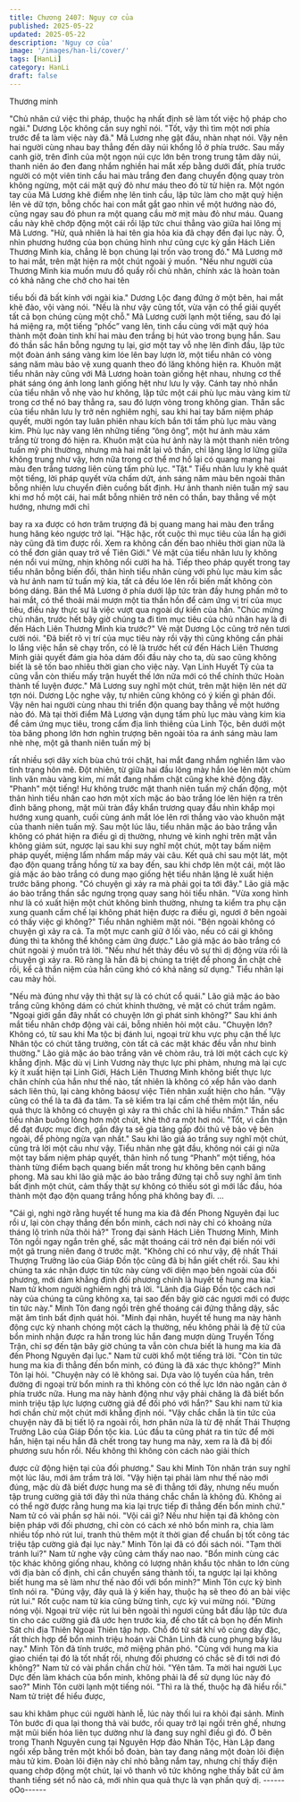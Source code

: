 ```yaml
---
title: Chương 2407: Nguy cơ của
published: 2025-05-22
updated: 2025-05-22
description: 'Nguy cơ của'
image: '/images/han-li/cover/'
tags: [HanLi]
category: HanLi
draft: false
---
```


Thương minh

"Chủ nhân cứ việc thi pháp, thuộc hạ nhất định sẽ làm tốt việc hộ
pháp cho ngài." Dương Lộc không cần suy nghĩ nói.
"Tốt, vậy thì tìm một nơi phía trước để ta làm việc này đã." Mã
Lương nhẹ gật đầu, nhàn nhạt nói.
Vậy nên hai người cùng nhau bay thẳng đến dãy núi khổng lồ ở
phía trước.
Sau mấy canh giờ, trên đỉnh của một ngọn núi cực lớn bên trong
trung tâm dãy núi, thanh niên áo đen đang nhắm nghiền hai mắt
xếp bằng dưới đất, phía trước người có một viên tinh cầu hai màu
trắng đen đang chuyển động quay tròn không ngừng, một cái mặt
quỷ đỏ như máu theo đó từ từ hiện ra.
Một ngón tay của Mã Lương khẽ điểm nhẹ lên tinh cầu, lập tức
làm cho mặt quỷ hiện lên vẻ dữ tợn, bỗng chốc hai con mắt gắt
gao nhìn về một hướng nào đó, cũng ngay sau đó phun ra một
quang cầu mờ mịt màu đỏ như máu.
Quang cầu này khẽ chớp động một cái rồi lập tức chui thẳng vào
giữa hai lông mi Mã Lương.
"Hừ, quả nhiên là hai tên gia hỏa kia đã chạy đến đại lục này. Ồ,
nhìn phương hướng của bọn chúng hình như cũng cực kỳ gần
Hách Liên Thương Minh kia, chẳng lẽ bọn chúng lại trốn vào
trong đó." Mã Lương mở to hai mắt, trên mặt hiện ra một chút
ngoài ý muốn.
"Nếu như người của Thương Minh kia muốn mưu đồ quấy rối chủ
nhân, chính xác là hoàn toàn có khả năng che chở cho hai tên

tiểu bối đã bất kính với ngài kia." Dương Lộc đang đứng ở một
bên, hai mắt khẽ đảo, vội vàng nói.
"Nếu là như vậy cũng tốt, vừa vặn có thể giải quyết tất cả bọn
chúng cùng một chỗ." Mã Lương cười lạnh một tiếng, sau đó lại
há miệng ra, một tiếng “phốc” vang lên, tinh cầu cùng với mặt quỷ
hóa thành một đoàn tinh khí hai màu đen trắng bị hút vào trong
bụng hắn.
Sau đó thần sắc hắn bỗng ngưng tụ lại, giơ một tay vỗ nhẹ lên
đỉnh đầu, lập tức một đoàn ánh sáng vàng kim lóe lên bay lượn
lờ, một tiểu nhân có vòng sáng năm màu bảo vệ xung quanh theo
đó lăng không hiện ra.
Khuôn mặt tiểu nhân này cũng với Mã Lương hoàn toàn giống hệt
nhau, nhưng cơ thể phát sáng óng ánh long lanh giống hệt như
lưu ly vậy. Cánh tay nhỏ nhắn của tiểu nhân vỗ nhẹ vào hư
không, lập tức một cái phù lục màu vàng kim từ trong cơ thể nó
bay thẳng ra, sau đó lượn vòng trong không gian.
Thần sắc của tiểu nhân lưu ly trở nên nghiêm nghị, sau khi hai tay
bấm niệm pháp quyết, mười ngón tay luân phiên nhau kích bắn
tới tấm phù lục màu vàng kim.
Phù lục này vang lên những tiếng “ông ông”, một hư ảnh màu
xám trắng từ trong đó hiện ra.
Khuôn mặt của hư ảnh này là một thanh niên trông tuấn mỹ phi
thường, nhưng mà hai mắt lại vô thần, chỉ lặng lặng lơ lửng giữa
không trung như vậy, hơn nữa trong cơ thể mơ hồ lại có quang
mang hai màu đen trắng tương liên cùng tấm phù lục.
"Tật."
Tiểu nhân lưu ly khẽ quát một tiếng, lời pháp quyết vừa chấm dứt,
ánh sáng năm màu bên ngoài thân bỗng nhiên lưu chuyển điên
cuồng bất định.
Hư ảnh thanh niên tuấn mỹ sau khi mơ hồ một cái, hai mắt bỗng
nhiên trở nên có thần, bay thẳng về một hướng, nhưng mới chỉ

bay ra xa được có hơn trăm trượng đã bị quang mang hai màu
đen trắng hung hăng kéo ngược trở lại.
"Hặc hặc, rốt cuộc thì mục tiêu của lần hạ giới này cũng đã tìm
được rồi. Xem ra không cần đến bao nhiêu thời gian nữa là có thể
đơn giản quay trở về Tiên Giới." Vẻ mặt của tiểu nhân lưu ly
không nén nổi vui mừng, nhịn không nổi cười ha hả.
Tiếp theo pháp quyết trong tay tiểu nhân bỗng biến đổi, thân hình
tiểu nhân cùng với phù lục màu kim sắc và hư ảnh nam tử tuấn
mỹ kia, tất cả đều lóe lên rồi biến mất không còn bóng dáng.
Bản thể Mã Lương ở phía dưới lập tức tràn đầy hưng phấn mở to
hai mắt, có thể thoải mái mượn một tia thần hồn để cảm ứng vị trí
của mục tiêu, điều này thực sự là việc vượt qua ngoài dự kiến
của hắn.
"Chúc mừng chủ nhân, trước hết bây giờ chúng ta đi tìm mục tiêu
của chủ nhân hay là đi đến Hách Liên Thương Minh kia trước?"
Vẻ mặt Dương Lộc cũng trở nên tươi cười nói.
"Đã biết rõ vị trí của mục tiêu này rồi vậy thì cũng không cần phải
lo lắng việc hắn sẽ chạy trốn, có lẽ là trước hết cứ đến Hách Liên
Thương Minh giải quyết đám gia hỏa dám đối đầu này cho ta, dù
sao cũng không biết là sẽ tốn bao nhiêu thời gian cho việc này.
Vạn Linh Huyết Tỷ của ta cũng vẫn còn thiếu mấy trận huyết thế
lớn nữa mới có thể chính thức
Hoàn thành tế luyện được." Mã Lương suy nghĩ một chút, trên
mặt hiện lên nét dữ tợn nói.
Dương Lộc nghe vậy, tự nhiên cũng không có ý kiến gì phản đối.
Vậy nên hai người cùng nhau thi triển độn quang bay thẳng về
một hướng nào đó.
Mà tại thời điểm Mã Lương vận dụng tấm phù lục màu vàng kim
kia để cảm ứng mục tiêu, trong cấm địa linh thiêng của Linh Tộc,
bên dưới một tòa băng phong lớn hơn nghìn trượng bên ngoài
tỏa ra ánh sáng màu lam nhè nhẹ, một gã thanh niên tuấn mỹ bị

rất nhiều sợi dây xích bùa chú trói chặt, hai mắt đang nhắm
nghiền lâm vào tình trạng hôn mê.
Đột nhiên, từ giữa hai đầu lông mày hắn lóe lên một chùm linh
văn màu vàng kim, mí mắt đang nhắm chặt cũng khe khẽ động
đậy.
"Phanh" một tiếng!
Hư không trước mặt thanh niên tuấn mỹ chấn động, một thân
hình tiểu nhân cao hơn một xích mặc áo bào trắng lóe lên hiện ra
trên đỉnh băng phong, mặt mũi tràn đầy khẩn trương quay đầu
nhìn khắp mọi hướng xung quanh, cuối cùng ánh mắt lóe lên rơi
thẳng vào vào khuôn mặt của thanh niên tuấn mỹ.
Sau một lúc lâu, tiểu nhân mặc áo bào trắng vẫn không có phát
hiện ra điều gì dị thường, nhưng vẻ kinh nghi trên mặt vẫn không
giảm sút, ngược lại sau khi suy nghĩ một chút, một tay bấm niệm
pháp quyết, miệng lẩm nhẩm mấp máy vài câu.
Kết quả chỉ sau một lát, một đạo độn quang trắng hồng từ xa bay
đến, sau khi chớp lên một cái, một lão giả mặc áo bào trắng có
dung mạo giống hệt tiểu nhân lặng lẽ xuất hiện trước băng phong.
"Có chuyện gì xảy ra mà phải gọi ta tới đây." Lão giả mặc áo bào
trắng thần sắc ngưng trọng quay sang hỏi tiểu nhân.
"Vừa xong hình như là có xuất hiện một chút không bình thường,
nhưng ta kiểm tra phụ cận xung quanh cấm chế lại không phát
hiện được ra điều gì, ngươi ở bên ngoài có thấy việc gì không?"
Tiểu nhân nghiêm mặt nói.
"Bên ngoài không có chuyện gì xảy ra cả. Ta một mực canh giữ ở
lối vào, nếu có cái gì không đúng thì ta không thể không cảm ứng
được." Lão giả mặc áo bào trắng có chút ngoài ý muốn trả lời.
"Nếu như hết thảy đều vô sự thì dị động vừa rồi là chuyện gì xảy
ra. Rõ ràng là hắn đã bị chúng ta triệt để phong ấn chặt chẽ rồi,
kể cả thần niệm của hắn cũng khó có khả năng sử dụng." Tiểu
nhân lại cau mày hỏi.

"Nếu mà đúng như vậy thì thật sự là có chút cổ quái." Lão giả
mặc áo bào trắng cũng không dám có chút khinh thường, vẻ mặt
có chút trầm ngâm.
"Ngoại giới gần đây nhất có chuyện lớn gì phát sinh không?" Sau
khi ánh mắt tiểu nhân chớp động vài cái, bỗng nhiên hỏi một câu.
"Chuyện lớn? Không có, từ sau khi Ma tộc bị đánh lui, ngoại trừ
khu vực phụ cận thế lực Nhân tộc có chút tăng trưởng, còn tất cả
các mặt khác đều vẫn như bình thường." Lão giả mặc áo bào
trắng vân vê chòm râu, trả lời một cách cực kỳ khẳng định.
Mặc dù vị Linh Vương này thực lực phi phàm, nhưng mà lại cực
kỳ ít xuất hiện tại Linh Giới, Hách Liên Thương Minh không biết
thực lực chân chính của hắn như thế nào, tất nhiên là không có
xếp hắn vào danh sách liên thủ, lại càng không báosự việc Tiên
nhân xuất hiện cho hắn.
"Vậy cũng có thể là ta đã đa tâm. Ta sẽ kiểm tra lại cấm chế thêm
một lần, nếu quả thực là không có chuyện gì xảy ra thì chắc chỉ là
hiểu nhầm." Thần sắc tiểu nhân buông lỏng hơn một chút, khẽ
thở ra một hơi nói.
"Tốt, vì cẩn thận để đạt được mục đích, gần đây ta sẽ gia tăng
gấp đôi thủ vệ bảo vệ bên ngoài, để phòng ngừa vạn nhất." Sau
khi lão giả áo trắng suy nghĩ một chút, cũng trả lời một câu như
vậy.
Tiểu nhân nhẹ gật đầu, không nói cái gì nữa một tay bấm niệm
pháp quyết, thân hình nổ tung “Phanh” một tiếng, hóa thành từng
điểm bạch quang biến mất trong hư không bên cạnh băng phong.
Mà sau khi lão giả mặc áo bào trắng đứng tại chỗ suy nghĩ âm
tình bất định một chút, cảm thấy thật sự không có thiếu sót gì mới
lắc đầu, hóa thành một đạo độn quang trắng hồng phá không bay
đi.
…

"Cái gì, nghi ngờ rằng huyết tế hung ma kia đã đến Phong
Nguyên đại luc rồi ư, lại còn chạy thẳng đến bổn minh, cách nơi
này chỉ có khoảng nửa tháng lộ trình nữa thôi hả?" Trong đại
sảnh Hách Liên Thương Minh, Minh Tôn ngồi ngay ngắn trên ghế,
sắc mặt thoáng cái trở nên đại biến nói với một gã trung niên
đang ở trước mặt.
"Không chỉ có như vậy, đệ nhất Thái Thượng Trưởng lão của
Giáp Đồn tộc cũng đã bị hắn giết chết rồi. Sau khi chúng ta xác
nhận được tin tức này cùng với diện mạo bên ngoài của đối
phương, mới dám khẳng định đối phương chính là huyết tế hung
ma kia." Nam tử khom người nghiêm nghị trả lời.
"Lãnh địa Giáp Đồn tộc cách nơi này của chúng ta cũng không xa,
tại sao đến bây giờ các ngươi mới có được tin tức này." Minh Tôn
đang ngồi trên ghế thoáng cái đứng thẳng dậy, sắc mặt âm tình
bất định quát hỏi.
"Minh đại nhân, huyết tế hung ma này hành động cực kỳ nhanh
chóng một cách lạ thường, nếu không phải là đệ tử của bổn minh
nhận được ra hắn trong lúc hắn đang mượn dùng Truyền Tống
Trận, chỉ sợ đến tận bây giờ chúng ta vẫn còn chưa biết là hung
ma kia đã đến Phong Nguyên đại lục." Nam tử cười khổ một tiếng
trả lời.
"Còn tin tức hung ma kia đi thẳng đến bổn minh, có đúng là đã
xác thực không?" Minh Tôn lại hỏi.
"Chuyện này có lẽ không sai. Dựa vào lộ tuyến của hắn, trên
đường đi ngoại trừ bổn minh ra thì không còn có thế lực lớn nào
ngăn cản ở phía trước nữa. Hung ma này hành động như vậy
phải chăng là đã biết bổn minh triệu tập lực lượng cường giả để
đối phó với hắn?" Sau khi nam tử kia hơi chần chừ một chút mới
khẳng định nói.
"Vậy chắc chắn là tin tức của chuyện này đã bị tiết lộ ra ngoài rồi,
hơn phân nửa là từ đệ nhất Thái Thượng Trưởng Lão của Giáp
Đồn tộc kia. Lúc đầu ta cũng phát ra tin tức để mời hắn, hiện tại
nếu hắn đã chết trong tay hung ma này, xem ra là đã bị đối
phương sưu hồn rồi. Nếu không thì không còn cách nào giải thích

được cử động hiện tại của đối phương." Sau khi Minh Tôn nhăn
trán suy nghĩ một lúc lâu, mới âm trầm trả lời.
"Vậy hiện tại phải làm như thế nào mới đúng, mặc dù đã biết
được hung ma sẽ đi thẳng tới đây, nhưng nếu muốn tập trung
cường giả tới đây thì nửa tháng chắc chắn là không đủ. Không ai
có thể ngờ được rằng hung ma kia lại trực tiếp đi thẳng đến bổn
minh chứ." Nam tử có vài phần sợ hãi nói.
"Vội cái gì? Nếu như hiện tại đã không còn biện pháp với đối
phương, chỉ còn có cách xé nhỏ bổn minh ra, chia làm nhiều tốp
nhỏ rút lui, tranh thủ thêm một ít thời gian để chuẩn bị tốt công tác
triệu tập cường giả đại lục này." Minh Tôn lại đã có đối sách nói.
"Tạm thời tránh lui?" Nam tử nghe vậy cũng cảm thấy nao nao.
"Bổn minh cùng các tộc khác không giống nhau, không có lượng
nhân khẩu tộc nhân to lớn cùng với địa bàn cố định, chỉ cần
chuyển sáng thành tối, ta ngược lại lại không biết hung ma sẽ làm
như thế nào đối với bổn minh?" Minh Tôn cực kỳ bình tĩnh nói ra.
"Đúng vậy, đây quả là ý kiến hay, thuộc hạ sẽ theo đó an bài việc
rút lui." Rốt cuộc nam tử kia cũng bừng tỉnh, cực kỳ vui mừng nói.
"Đừng nóng vội. Ngoại trừ việc rút lui bên ngoài thì ngươi cũng
bắt đầu lập tức đưa tin cho các cường giả đã ước hẹn trước kia,
để cho tất cả bọn họ đến Minh Sát chi địa Thiên Ngoại Thiên tập
hợp. Chỗ đó tử sát khí vô cùng dày đặc, rất thích hợp để bổn
minh triệu hoán vài Chân Linh đã cung phụng bấy lâu nay." Minh
Tôn đã tính trước, mở miệng phân phó.
"Cùng với hung ma kia giao chiến tại đó là tốt nhất rồi, nhưng đối
phương có chắc sẽ đi tới nơi đó không?" Nam tử có vài phần
chần chừ hỏi.
"Yên tâm. Ta mời hai người Lục Dực đến làm khách của bổn
minh, không phải là để sử dụng lúc này đó sao?" Minh Tôn cười
lạnh một tiếng nói.
"Thì ra là thế, thuộc hạ đã hiểu rồi." Nam tử triệt để hiểu được,

sau khi khâm phục cúi người hành lễ, lúc này thối lui ra khỏi đại
sảnh.
Minh Tôn bước đi qua lại thong thả vài bước, rồi quay trở lại ngồi
trên ghế, nhưng mặt mũi biến hóa liên tục dường như là đang suy
nghĩ điều gì đó.
Ở bên trong Thanh Nguyên cung tại Nguyên Hợp đảo Nhân Tộc,
Hàn Lập đang ngồi xếp bằng trên một khối bồ đoàn, bàn tay đang
nâng một đoàn lôi điện màu tử kim.
Đoàn lôi điện này chỉ nhỏ bằng nắm tay, nhưng chỉ thấy điện
quang chớp động một chút, lại vô thanh vô tức không nghe thấy
bất cứ âm thanh tiếng sét nổ nào cả, mới nhìn qua quả thực là
vạn phần quỷ dị.
------oOo------
